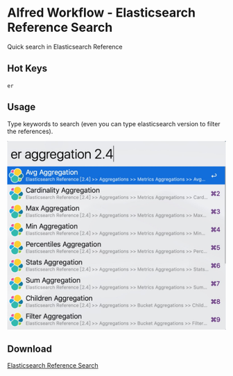 # Alfred Workflow - Elasticsearch Reference Search
Quick search in Elasticsearch Reference

## Hot Keys

`er`

## Usage

Type keywords to search (even you can type elasticsearch version to filter the references).

![Screen Shot](https://raw.githubusercontent.com/Thare-Lam/alfred-elasticsearch-reference-search/master/screenshot.jpg)

## Download

[Elasticsearch Reference Search](https://github.com/Thare-Lam/alfred-elasticsearch-reference-search/releases/tag/v1.0.0)